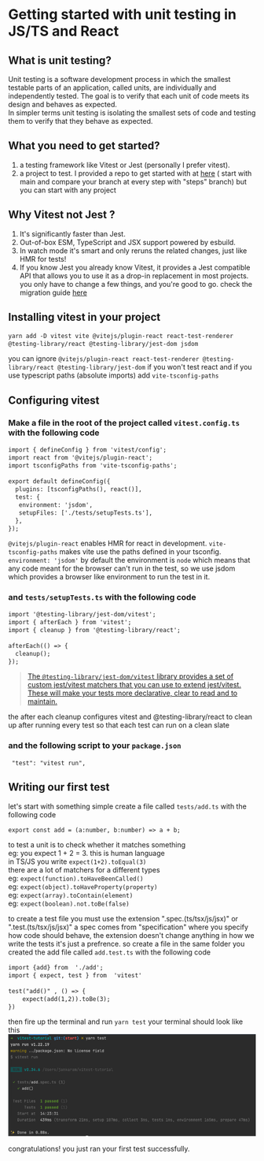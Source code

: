 # Getting started with unit testing in JS/TS and React

## What is unit testing?

Unit testing is a software development process in which the smallest testable parts of an application, called units, are individually and independently tested. The goal is to verify that each unit of code meets its design and behaves as expected.<br/>
In simpler terms unit testing is isolating the smallest sets of code and testing them to verify that they behave as expected.

## What you need to get started?

1. a testing framework like Vitest or Jest (personally I prefer vitest).
2. a project to test. I provided a repo to get started with at [here](https://github.com/JanKaram2020/vitest-tutorial) ( start with main and compare your branch at every step with "steps" branch) but you can start with any project

## Why Vitest not Jest ?
1. It's significantly faster than Jest.
2. Out-of-box ESM, TypeScript and JSX support powered by esbuild.
3. In watch mode it's smart and only reruns the related changes, just like HMR for tests!
4. If you know Jest you already know Vitest, it provides a Jest compatible API that allows you to use it as a drop-in replacement in most projects.<br/> you only have to change a few things, and you're good to go. check the migration guide [here](https://vitest.dev/guide/migration.html#migrating-from-jest)

## Installing vitest in your project



    yarn add -D vitest vite @vitejs/plugin-react react-test-renderer @testing-library/react @testing-library/jest-dom jsdom 


you can ignore `@vitejs/plugin-react react-test-renderer @testing-library/react @testing-library/jest-dom` if you won't test react
and if you use typescript paths (absolute imports) add `vite-tsconfig-paths`
## Configuring vitest

### Make a file in the root of the project called `vitest.config.ts` with the following code

    import { defineConfig } from 'vitest/config';  
    import react from '@vitejs/plugin-react';  
    import tsconfigPaths from 'vite-tsconfig-paths';  
    
    export default defineConfig({  
      plugins: [tsconfigPaths(), react()],  
      test: { 
       environment: 'jsdom',
       setupFiles: ['./tests/setupTests.ts'],  
      },  
    });
`@vitejs/plugin-react` enables HMR for react in development.
`vite-tsconfig-paths` makes vite use the paths defined in your tsconfig.
`environment: 'jsdom'` by default the environment is `node` which means that any code meant for the browser can't run in the test, so we use jsdom which provides a browser like environment to run the test in it.

### and `tests/setupTests.ts`    with the following code

    import '@testing-library/jest-dom/vitest';  
    import { afterEach } from 'vitest';  
    import { cleanup } from '@testing-library/react';
    
    afterEach(() => {  
      cleanup();  
    });

> [The `@testing-library/jest-dom/vitest` library provides a set of custom jest/vitest matchers that you can use to extend jest/vitest. These will make your tests more declarative, clear to read and to maintain.](https://www.npmjs.com/package/@testing-library/jest-dom#:~:text=The%20@testing-library/jest-dom%20library%20provides%20a%20set%20of%20custom%20jest%20matchers%20that%20you%20can%20use%20to%20extend%20jest.%20These%20will%20make%20your%20tests%20more%20declarative,%20clear%20to%20read%20and%20to%20maintain.)

the after each cleanup configures vitest and @testing-library/react to clean up after running every test so that each test can run on a clean slate
### and the following script to your `package.json`

     "test": "vitest run",

## Writing our first test
let's start with something simple
create a file called  `tests/add.ts` with the following code

    export const add = (a:number, b:number) => a + b;
to test a unit is to check whether it matches something  <br/>
eg: you expect 1 + 2 = 3. this is human language <br/>
in TS/JS you write `expect(1+2).toEqual(3)` <br/>
there are a lot of matchers for a different types <br/>
eg: `expect(function).toHaveBeenCalled()` <br/>
eg: `expect(object).toHaveProperty(property)` <br/>
eg: `expect(array).toContain(element)` <br/>
eg: `expect(boolean).not.toBe(false)` <br/>

to create a test file you must use the extension ".spec.(ts/tsx/js/jsx)" or ".test.(ts/tsx/js/jsx)"
a spec comes from "specification" where you specify how code should behave, the extension doesn't change anything in how we write the tests it's just a prefrence.
so create a file in the same folder you created the add file called `add.test.ts` with the following code

    import {add} from  './add';
    import { expect, test } from  'vitest'
    
    test("add()" , () => {
	    expect(add(1,2)).toBe(3);
    })

then fire up the terminal and run `yarn test`
your terminal should look like this <br/>
![1.png](public/tutorial/1.png)

congratulations! you just ran your first test successfully.
